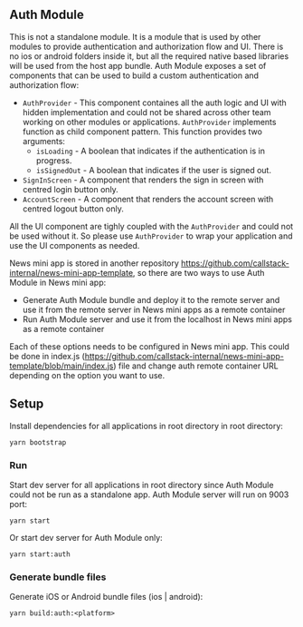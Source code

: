 ## Auth Module

This is not a standalone module. It is a module that is used by other modules to provide authentication and authorization flow and UI. There is no ios or android folders inside it, but all the required native based libraries will be used from the host app bundle. Auth Module exposes a set of components that can be used to build a custom authentication and authorization flow:

- `AuthProvider` - This component containes all the auth logic and UI with hidden implementation and could not be shared across other team working on other modules or applications. `AuthProvider` implements function as child component pattern. This function provides two arguments:
  - `isLoading` - A boolean that indicates if the authentication is in progress.
  - `isSignedOut` - A boolean that indicates if the user is signed out.
- `SignInScreen` - A component that renders the sign in screen with centred login button only.
- `AccountScreen` - A component that renders the account screen with centred logout button only.

All the UI component are tighly coupled with the `AuthProvider` and could not be used without it. So please use `AuthProvider` to wrap your application and use the UI components as needed.

News mini app is stored in another repository https://github.com/callstack-internal/news-mini-app-template, so there are two ways to use Auth Module in News mini app:
- Generate Auth Module bundle and deploy it to the remote server and use it from the remote server in News mini apps as a remote container
- Run Auth Module server and use it from the localhost in News mini apps as a remote container

Each of these options needs to be configured in News mini app. This could be done in index.js (https://github.com/callstack-internal/news-mini-app-template/blob/main/index.js) file and change auth remote container URL depending on the option you want to use.

## Setup

Install dependencies for all applications in root directory in root directory:
```
yarn bootstrap
```

### Run

Start dev server for all applications in root directory since Auth Module could not be run as a standalone app. Auth Module server will run on 9003 port:
```
yarn start
```
Or start dev server for Auth Module only:
```
yarn start:auth
```

### Generate bundle files

Generate iOS or Android bundle files (ios | android):
```
yarn build:auth:<platform>
```
